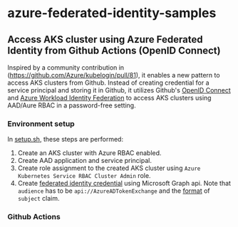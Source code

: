 # azure-federated-identity-samples

## Access AKS cluster using Azure Federated Identity from Github Actions (OpenID Connect)

Inspired by a community contribution in (https://github.com/Azure/kubelogin/pull/81), it enables a new pattern to access AKS clusters from Github. Instead of creating credential for a service principal and storing it in Github, it utilizes Github's [OpenID Connect](https://docs.github.com/en/actions/deployment/security-hardening-your-deployments/configuring-openid-connect-in-azure) and [Azure Workload Identity Federation](https://docs.microsoft.com/en-us/azure/active-directory/develop/workload-identity-federation) to access AKS clusters using AAD/Aure RBAC in a password-free setting.

### Environment setup
In [setup.sh](setup.sh), these steps are performed:

1. Create an AKS cluster with Azure RBAC enabled.
2. Create AAD application and service principal.
3. Create role assignment to the created AKS cluster using `Azure Kubernetes Service RBAC Cluster Admin` role.
4. Create [federated identity credential](https://docs.microsoft.com/en-us/graph/api/application-post-federatedidentitycredentials?view=graph-rest-beta&tabs=http) using Microsoft Graph api. Note that `audience` has to be `api://AzureADTokenExchange` and the [format](https://docs.github.com/en/actions/deployment/security-hardening-your-deployments/about-security-hardening-with-openid-connect#example-subject-claims) of `subject` claim.

### Github Actions

